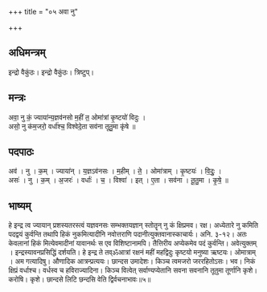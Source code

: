 +++
title = "०५ अवा नु"

+++
## अधिमन्त्रम्
इन्द्रो वैकुंठः। इन्द्रो वैकुंठः। त्रिष्टुप्।

## मन्त्रः
अवा॒ नु कं॒ ज्याया॑न्य॒ज्ञव॑नसो म॒हीं त॒ ओमा॑त्रां कृ॒ष्टयो॑ विदुः ।  
असो॒ नु क॑म॒जरो॒ वर्धा॑श्च॒ विश्वेदे॒ता सव॑ना तूतु॒मा कृ॑षे ॥

## पदपाठः
अव॑ । नु । क॒म् । ज्याया॑न् । य॒ज्ञऽव॑नसः । म॒हीम् । ते॒ । ओमा॑त्राम् । कृ॒ष्टयः॑ । वि॒दुः॒ ।  
असः॑ । नु । क॒म् । अ॒जरः॑ । वर्धाः॑ । च॒ । विश्वा॑ । इत् । ए॒ता । सव॑ना । तू॒तु॒मा । कृ॒षे॒ ॥

## भाष्यम्
हे इन्द्र त्व ज्यायान् प्रशस्यतरस्त्वं यज्ञवनसः सम्भक्तयज्ञान् स्तोतॄन् नु कं क्षिप्रमव। रक्ष। अध्येतारे नु कमिति पदद्वयं कुर्वन्ति तथापि हिकं नुकमित्यादीनि नवोत्तराणि पदानीत्युक्तवानास्काचार्यः। अनि. ३-१२। अतः केवलानां हिकं मित्येवमादीनां यावानर्थः स एव विशिष्टानामपि। तैत्तिरीय अप्येकमेव पदं कुर्वन्ति। अवेत्युक्तम् । इन्द्रस्यावनप्रसिद्धिं दर्शयति। हे इन्द्र ते तव्ॐआत्रां रक्षनं महीं महद्विदुः कृष्टयो मनुष्या ऋष्टयः। ओमात्राम् । अम गत्यादिषु। औणादिक आत्रन्प्रत्ययः। छान्दस उमादेशः। किञ्च त्वमजरो जररहितोऽसः। भव। निकं क्षिप्रं वर्धाश्च। वर्धस्व च हविराज्यादिना। किञ्च वित्वेत् सर्वाण्यप्येतानि सवना सवनानि तूतुमा तूर्णानि कृशे। करोषि। कृशे। छान्दसे लिटि छन्दसि वेति द्विर्वचनाभावः॥५॥